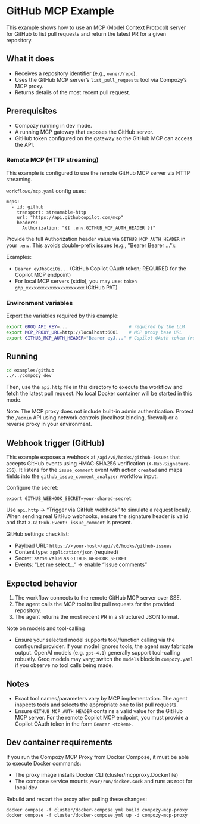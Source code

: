# GitHub MCP Example

This example shows how to use an MCP (Model Context Protocol) server for GitHub to list pull requests and return the latest PR for a given repository.

## What it does

- Receives a repository identifier (e.g., `owner/repo`).
- Uses the GitHub MCP server’s `list_pull_requests` tool via Compozy’s MCP proxy.
- Returns details of the most recent pull request.

## Prerequisites

- Compozy running in dev mode.
- A running MCP gateway that exposes the GitHub server.
- GitHub token configured on the gateway so the GitHub MCP can access the API.

### Remote MCP (HTTP streaming)

This example is configured to use the remote GitHub MCP server via HTTP streaming.

`workflows/mcp.yaml` config uses:

```
mcps:
  - id: github
    transport: streamable-http
    url: "https://api.githubcopilot.com/mcp"
    headers:
      Authorization: "{{ .env.GITHUB_MCP_AUTH_HEADER }}"
```

Provide the full Authorization header value via `GITHUB_MCP_AUTH_HEADER` in your `.env`.
This avoids double-prefix issues (e.g., "Bearer Bearer ..."):

Examples:

- `Bearer eyJhbGciOi...` (GitHub Copilot OAuth token; REQUIRED for the Copilot MCP endpoint)
- For local MCP servers (stdio), you may use: `token ghp_xxxxxxxxxxxxxxxxxxxxxx` (GitHub PAT)

### Environment variables

Export the variables required by this example:

```bash
export GROQ_API_KEY=...                       # required by the LLM
export MCP_PROXY_URL=http://localhost:6001    # MCP proxy base URL
export GITHUB_MCP_AUTH_HEADER="Bearer eyJ..." # Copilot OAuth token (required for remote Copilot MCP)
```

## Running

```bash
cd examples/github
../../compozy dev
```

Then, use the `api.http` file in this directory to execute the workflow and fetch the latest pull request. No local Docker container will be started in this mode.

Note: The MCP proxy does not include built-in admin authentication. Protect the `/admin` API using network controls (localhost binding, firewall) or a reverse proxy in your environment.

## Webhook trigger (GitHub)

This example exposes a webhook at `/api/v0/hooks/github-issues` that accepts GitHub events using HMAC‑SHA256 verification (`X-Hub-Signature-256`). It listens for the `issue_comment` event with action `created` and maps fields into the `github_issue_comment_analyzer` workflow input.

Configure the secret:

```
export GITHUB_WEBHOOK_SECRET=your-shared-secret
```

Use `api.http` → “Trigger via GitHub webhook” to simulate a request locally. When sending real GitHub webhooks, ensure the signature header is valid and that `X-GitHub-Event: issue_comment` is present.

GitHub settings checklist:

- Payload URL: `https://<your-host>/api/v0/hooks/github-issues`
- Content type: `application/json` (required)
- Secret: same value as `GITHUB_WEBHOOK_SECRET`
- Events: “Let me select…” → enable “Issue comments”

## Expected behavior

1. The workflow connects to the remote GitHub MCP server over SSE.
2. The agent calls the MCP tool to list pull requests for the provided repository.
3. The agent returns the most recent PR in a structured JSON format.

Note on models and tool-calling

- Ensure your selected model supports tool/function calling via the configured provider.
  If your model ignores tools, the agent may fabricate output. OpenAI models (e.g. `gpt-4.1`)
  generally support tool-calling robustly. Groq models may vary; switch the `models` block in
  `compozy.yaml` if you observe no tool calls being made.

## Notes

- Exact tool names/parameters vary by MCP implementation. The agent inspects tools and selects the appropriate one to list pull requests.
- Ensure `GITHUB_MCP_AUTH_HEADER` contains a valid value for the GitHub MCP server. For the remote Copilot MCP endpoint, you must provide a Copilot OAuth token in the form `Bearer <token>`.

## Dev container requirements

If you run the Compozy MCP Proxy from Docker Compose, it must be able to execute Docker commands:

- The proxy image installs Docker CLI (cluster/mcpproxy.Dockerfile)
- The compose service mounts `/var/run/docker.sock` and runs as root for local dev

Rebuild and restart the proxy after pulling these changes:

```
docker compose -f cluster/docker-compose.yml build compozy-mcp-proxy
docker compose -f cluster/docker-compose.yml up -d compozy-mcp-proxy
```
